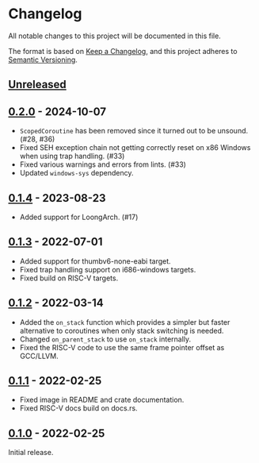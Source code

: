 # Changelog

All notable changes to this project will be documented in this file.

The format is based on [Keep a Changelog](https://keepachangelog.com/en/1.0.0/),
and this project adheres to [Semantic Versioning](https://semver.org/spec/v2.0.0.html).

## [Unreleased]

## [0.2.0] - 2024-10-07

- `ScopedCoroutine` has been removed since it turned out to be unsound. (#28, #36)
- Fixed SEH exception chain not getting correctly reset on x86 Windows when using trap handling. (#33)
- Fixed various warnings and errors from lints. (#33)
- Updated `windows-sys` dependency.

## [0.1.4] - 2023-08-23

- Added support for LoongArch. (#17)

## [0.1.3] - 2022-07-01

- Added support for thumbv6-none-eabi target.
- Fixed trap handling support on i686-windows targets.
- Fixed build on RISC-V targets.

## [0.1.2] - 2022-03-14

- Added the `on_stack` function which provides a simpler but faster alternative to coroutines when only stack switching is needed.
- Changed `on_parent_stack` to use `on_stack` internally.
- Fixed the RISC-V code to use the same frame pointer offset as GCC/LLVM.

## [0.1.1] - 2022-02-25

- Fixed image in README and crate documentation.
- Fixed RISC-V docs build on docs.rs.

## [0.1.0] - 2022-02-25

Initial release.

[unreleased]: https://github.com/Amanieu/corosensei/compare/v0.2.0...HEAD
[0.2.0]: https://github.com/Amanieu/corosensei/compare/v0.1.4...v0.2.0
[0.1.4]: https://github.com/Amanieu/corosensei/compare/v0.1.3...v0.1.4
[0.1.3]: https://github.com/Amanieu/corosensei/compare/v0.1.2...v0.1.3
[0.1.2]: https://github.com/Amanieu/corosensei/compare/v0.1.1...v0.1.2
[0.1.1]: https://github.com/Amanieu/corosensei/compare/v0.1.0...v0.1.1
[0.1.0]: https://github.com/Amanieu/corosensei/releases/tag/v0.1.0
